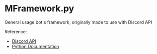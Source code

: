 # MFramework.py
General usage bot's framework, originally made to use with Discord API

Reference:
- [Discord API](https://discordapp.com/developers/docs/intro)
- [Python Documentation](https://docs.python.org/3/)